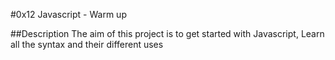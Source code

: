 #0x12 Javascript - Warm up

##Description
The aim of this project is to get started with Javascript, Learn all the syntax and their different uses

